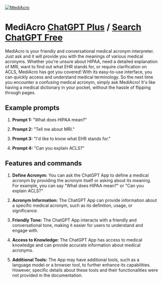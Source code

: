 
[![MediAcro](https://files.oaiusercontent.com/file-ELDehaprATvddcDnOsVMF36h?se=2123-10-18T06%3A28%3A42Z&sp=r&sv=2021-08-06&sr=b&rscc=max-age%3D31536000%2C%20immutable&rscd=attachment%3B%20filename%3Dbb7f0072-16a6-4d83-bb6a-222ee7507756.png&sig=siM7TFb3o20RRaUHgY0ZGcgLm7firryQrPYEkRvfKdg%3D)](https://chat.openai.com/g/g-EmO6kYI6M-mediacro)

# MediAcro [ChatGPT Plus](https://chat.openai.com/g/g-EmO6kYI6M-mediacro) / [Search ChatGPT Free](https://gptcall.net/index.html#/?search=MediAcro)

MediAcro is your friendly and conversational medical acronym interpreter. Just ask and it will provide you with the meanings of various medical acronyms. Whether you're unsure about HIPAA, need a detailed explanation of MRI, want to find out what EHR stands for, or require clarification on ACLS, MediAcro has got you covered! With its easy-to-use interface, you can quickly access and understand medical terminology. So the next time you encounter a confusing medical acronym, simply ask MediAcro! It's like having a medical dictionary in your pocket, without the hassle of flipping through pages.

## Example prompts

1. **Prompt 1:** "What does HIPAA mean?"

2. **Prompt 2:** "Tell me about MRI."

3. **Prompt 3:** "I'd like to know what EHR stands for."

4. **Prompt 4:** "Can you explain ACLS?"

## Features and commands

1. **Define Acronym:** You can ask the ChatGPT App to define a medical acronym by providing the acronym itself or asking about its meaning. For example, you can say "What does HIPAA mean?" or "Can you explain ACLS?"

2. **Acronym Information:** The ChatGPT App can provide information about a specific medical acronym, such as its definition, usage, or significance.

3. **Friendly Tone:** The ChatGPT App interacts with a friendly and conversational tone, making it easier for users to understand and engage with.

4. **Access to Knowledge:** The ChatGPT App has access to medical knowledge and can provide accurate information about medical acronyms.

5. **Additional Tools:** The App may have additional tools, such as a language model or a browser tool, to further enhance its capabilities. However, specific details about these tools and their functionalities were not provided in the documentation.


